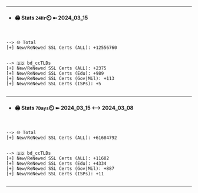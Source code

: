 

---
- #### 🖨️ **Stats** `24Hr`⏲️ ➼ 2024_03_15
```console


--> 🌐 Total
[+] New/ReNewed SSL Certs (ALL): +12556760


--> 🇧🇩 bd_ccTLDs
[+] New/ReNewed SSL Certs (ALL): +2375
[+] New/ReNewed SSL Certs (Edu): +989
[+] New/ReNewed SSL Certs (Gov|Mil): +113
[+] New/ReNewed SSL Certs (ISPs): +5


```

---
- #### 🖨️ **Stats** `7Days`⏲️ ➼ 2024_03_15 <--> 2024_03_08
```console


--> 🌐 Total
[+] New/ReNewed SSL Certs (ALL): +61684792


--> 🇧🇩 bd_ccTLDs
[+] New/ReNewed SSL Certs (ALL): +11602
[+] New/ReNewed SSL Certs (Edu): +4334
[+] New/ReNewed SSL Certs (Gov|Mil): +887
[+] New/ReNewed SSL Certs (ISPs): +11


```

---

